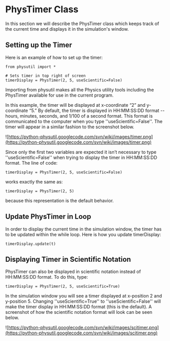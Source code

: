 # PhysTimer Class #

In this section we will describe the PhysTimer class which keeps track of the current time and displays it in the simulation's window.

## Setting up the Timer ##

Here is an example of how to set up the timer:

```
from physutil import *

# Sets timer in top right of screen
timerDisplay = PhysTimer(2, 5, useScientific=False)
```

Importing from physutil makes all the Physics utility tools including the PhysTimer available for use in the current program.

In this example, the timer will be displayed at x-coordinate “2” and y-coordinate “5.”  By default, the timer is displayed in HH:MM:SS:DD format -- hours, minutes, seconds, and 1/100 of a second format. This format is communicated to the computer when you type ''useScientific=False''.  The timer will appear in a similar fashion to the screenshot below.

![https://python-physutil.googlecode.com/svn/wiki/images/timer.png](https://python-physutil.googlecode.com/svn/wiki/images/timer.png)

Since only the first two variables are expected it isn’t necessary to type ''useScientific=False'' when trying to display the timer in HH:MM:SS:DD format.  The line of code:

```
timerDisplay = PhysTimer(2, 5, useScientific=False) 
```

works exactly the same as:

```
timerDisplay = PhysTimer(2, 5)
```

because this representation is the default behavior.

## Update PhysTimer in Loop ##

In order to display the current time in the simulation window, the timer has to be updated within the while loop.  Here is how you update timerDisplay:

```
timerDisplay.update(t)
```

## Displaying Timer in Scientific Notation ##

PhysTimer can also be displayed in scientific notation instead of HH:MM:SS:DD format.  To do this, type:

```
timerDisplay = PhysTimer(2, 5, useScientific=True)
```

In the simulation window you will see a timer displayed at x-position 2 and y-position 5.  Changing ''useScientific=True'' to ''useScientific=False'' will make the timer display in HH:MM:SS:DD format (this is the default).  A screenshot of how the scientific notation format will look can be seen below.



![https://python-physutil.googlecode.com/svn/wiki/images/scitimer.png](https://python-physutil.googlecode.com/svn/wiki/images/scitimer.png)